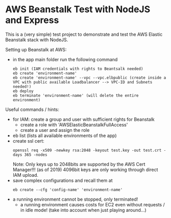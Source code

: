 # AWS Beanstalk Test with NodeJS and Express

This is a (very simple) test project to demonstrate and test the AWS Elastic Beanstalk stack with NodeJS.

Setting up Beanstalk at AWS:
- in the app main folder run the following command
  ```
  eb init (IAM credentials with rights to Beantsalk needed)
  eb create 'environment-name'
  eb create 'environment-name' --vpc --vpc.elbpublic (create inside a VPC with public available Loadbalancer --> VPC-ID and Subnets needed!)
  eb deploy
  eb terminate 'environment-name' (will delete the entire environment)
  ```

Useful commands / hints:
- for IAM: create a group and user with sufficient rights for Beanstalk
   - create a role with 'AWSElasticBeanstalkFullAccess'
   - create a user and assign the role
- eb list (lists all available environments of the app)
- create ssl cert: 
  ```
  openssl req -x509 -newkey rsa:2048 -keyout test.key -out test.crt -days 365 -nodes
  ```
  Note: Only keys up to 2048bits are supported by the AWS Cert Manager!!! (as of 2019) 4096bit keys are only working through direct IAM upload.
- save complex configurations and recall them at 
  ```
  eb create --cfg 'config-name' 'environment-name'
  ```
- a running environment cannot be stopped, only terminated!
   - a running environment causes costs for EC2 even without requests / in idle mode! (take into account when just playing around...)